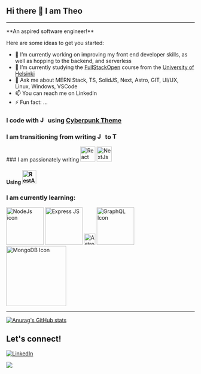 ## Hi there 👋 I am Theo
<hr/>
**An aspired software engineer!**

Here are some ideas to get you started:

- 🔭 I’m currently working on improving my front end developer skills, as well as hopping to the backend, and serverless
- 🌱 I’m currently studying the [FullStackOpen](https://fullstackopen.com/en/) course from the [University of Helsinki](https://www.helsinki.fi/en)
- 💬 Ask me about MERN Stack, TS, SolidJS, Next, Astro, GIT, UI/UX, Linux, Windows, VSCode
- 📫 You can reach me on LinkedIn
- ⚡ Fun fact: ...




### I code with <img src="https://user-images.githubusercontent.com/25774466/223415158-2c535bdf-35c4-4571-b8f8-1ef0731a2595.svg"  width="17"  alt='JavaScript Icon'>  using [Cyberpunk Theme](https://marketplace.visualstudio.com/items?itemName=max-SS.cyberpunk)

### I am transitioning from writing <img src="https://user-images.githubusercontent.com/25774466/223416274-f0934cf6-c7ac-48f0-82fc-96177ae518e6.svg"  width="17"  alt='JavaScript Icon'> to <img src="https://user-images.githubusercontent.com/25774466/223435625-c1d0fd55-accc-448b-8ccf-dee6a54a1b71.svg"  width="17"  alt='TypeScript Icon'>


<p float="left">
### I am passionately writing 
<img src="https://user-images.githubusercontent.com/25774466/223416496-325ac140-a5ed-4a40-8c28-56792a46bf03.svg"  width="40"  alt='React Icon'>
<img src="https://user-images.githubusercontent.com/25774466/223433963-a55fd8db-5bff-4d39-a229-426b5ecb38b2.svg"  width="40"  alt='NextJs Icon'>

</p>

#### Using <img src="https://user-images.githubusercontent.com/25774466/223451567-4deafca3-4155-4768-afe3-ad6503c007e5.svg"  width="37"  alt='RestAPI'>

### I am currently learning:

<p float="left">

<img src="https://user-images.githubusercontent.com/25774466/223416495-44b66f72-05a4-4901-9d6c-5b3220af464d.svg"  width="100"  alt='NodeJs icon'>
<img src="https://user-images.githubusercontent.com/25774466/223451804-932e599f-dc3e-4f08-b3fd-bb08ffda64f4.svg"  width="100"  alt='Express JS'>
<img src="https://user-images.githubusercontent.com/25774466/223416499-03e79c58-fe71-45f9-afd4-46b75b3c423e.svg"  width="30"  alt='Astro JS Icon'>
<img src="https://user-images.githubusercontent.com/25774466/223417390-77a4c8db-4814-4b5f-a1fc-01aab47e2ed5.svg"  width="100"  alt='GraphQL Icon'>
<img src="https://user-images.githubusercontent.com/25774466/223453001-1cf90853-e1d8-40cd-b152-98ad30086519.svg"  width="160"  alt='MongoDB Icon'>
</p>

<hr>

<p float="left">

[![Anurag's GitHub stats](https://github-readme-stats.vercel.app/api?username=TheoKondak&count_private=true&show_icons=true&theme=dracula)](https://github.com/anuraghazra/github-readme-stats)

</p>

## Let's connect!

[![LinkedIn](https://img.shields.io/badge/linkedin-%230077B5.svg?style=for-the-badge&logo=linkedin&logoColor=white)](https://www.linkedin.com/in/theodoros-kondakos/)

![](https://komarev.com/ghpvc/?username=your-github-username&color=green)

